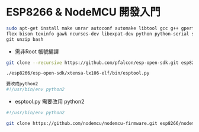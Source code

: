 # ESP8266 & NodeMCU 開發入門



```sh
sudo apt-get install make unrar autoconf automake libtool gcc g++ gperf \
flex bison texinfo gawk ncurses-dev libexpat-dev python python-serial sed \
git unzip bash
```

- 需非Root 帳號編譯

```sh
git clone --recursive https://github.com/pfalcon/esp-open-sdk.git esp8266/esp-open-sdk
```

```sh
./esp8266/esp-open-sdk/xtensa-lx106-elf/bin/esptool.py

要改成python2
#!/usr/bin/env python2
```


- esptool.py 需要改用 python2 


```sh
#!/usr/bin/env python2
```

```sh
git clone https://github.com/nodemcu/nodemcu-firmware.git esp8266/nodemcu-firmware
```


